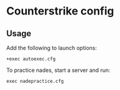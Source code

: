 # Counterstrike config

## Usage

Add the following to launch options:

```
+exec autoexec.cfg
```

To practice nades, start a server and run:

```
exec nadepractice.cfg
```
